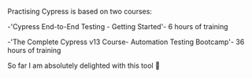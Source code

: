Practising Cypress is based on two courses:

-'Cypress End-to-End Testing - Getting Started'- 6 hours of training

-'The Complete Cypress v13 Course- Automation Testing Bootcamp'- 36 hours of training

So far I am absolutely delighted with this tool :monocle_face:

